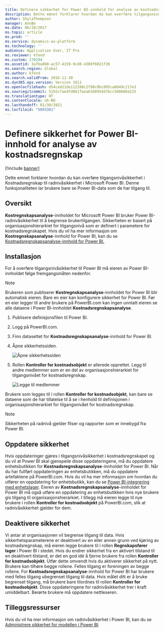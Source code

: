 ```yaml
---
title: Definere sikkerhet for Power BI-innhold for analyse av kostnadsregnskap
description: Dette emnet forklarer hvordan du kan overføre tilgangsnivåsikkerhet i Kostnadsregnskap til radnivåsikkerhet i Microsoft Power BI.
author: ShylaThompson
manager: AnnBe
ms.date: 06/20/2017
ms.topic: article
ms.prod: ''
ms.service: dynamics-ax-platform
ms.technology: ''
audience: Application User, IT Pro
ms.reviewer: kfend
ms.custom: 270294
ms.assetid: 3a7ba8b0-ac57-4159-9cd8-4308f6021f36
ms.search.region: Global
ms.author: kfend
ms.search.validFrom: 2016-11-30
ms.dyn365.ops.version: Version 1611
ms.openlocfilehash: d54ced21de112288c2f98c0bc895ca0d49c217e3
ms.sourcegitcommit: 5192cfaedfd861faea63d8954d7bcc500608a225
ms.translationtype: HT
ms.contentlocale: nb-NO
ms.lasthandoff: 01/30/2021
ms.locfileid: "5093361"
---
```

# <a name="set-up-security-for-the-cost-accounting-analysis-power-bi-content"></a>Definere sikkerhet for Power BI-innhold for analyse av kostnadsregnskap

[!include [banner](../includes/banner.md)]

Dette emnet forklarer hvordan du kan overføre tilgangsnivåsikkerhet i Kostnadsregnskap til radnivåsikkerhet i Microsoft Power BI. Denne funksjonaliteten lar brukere bare se Power BI-data som de har tilgang til.

## <a name="overview"></a>Oversikt

**Kostregnskapsanalyse**-innholdet for Microsoft Power BI bruker Power BI-radnivåsikkerhet til å begrense brukertilgangen. Sikkerheten er basert på organisasjonshierarkiet for tilgangsnivå som er definert i parametere for kostnadsregnskapet. Hvis du vil ha mer informasjon om **Kostregnskapsanalyse**-innhold for Power BI, kan du se [Kostnadsregnskapsanalyse-innhold for Power BI.](cost-accounting-analysis-content-pack.md)

## <a name="setup"></a>Installasjon
For å overføre tilgangsnivåsikkerhet til Power BI må eieren av Power BI-innholdet følge fremgangsmåten nedenfor.

> [!NOTE]
> Brukeren som publiserer **Kostregnskapsanalyse**-innholdet for Power BI blir automatisk eieren. Bare en eier kan konfigurere sikkerhet for Power BI. Før en eier legger til andre brukere på PowerBI.com kan ingen unntatt eieren se alle dataene i Power BI-innholdet **Kostnadsregnskapsanalyse**.

1. Publisere definisjonsfilen til Power BI.
2. Logg på PowerBI.com.
3. Finn datasettet for **Kostnadsregnskapsanalyse**-innhold for Power BI.
4. Åpne sikkerhetssiden.

    ![Åpne sikkerhetssiden](./media/CA-picture-1.png)

5. Rollen **Kontroller for kostnadsobjekt** er allerede opprettet. Legg til andre medlemmer som er en del av organisasjonshierarkiet for tilgangsnivået for kostnadsregnskap.

    ![Legge til medlemmer](./media/CA-picture-2.png)

Brukere som legges til i rollen **Kontroller for kostnadsobjekt**, kan bare se dataene som de har tillatelse til å se i henhold til definisjonen i organisasjonshierarkiet for tilgangsnivået for kostnadsregnskap.

> [!NOTE]
> Sikkerheten på radnivå gjelder fliser og rapporter som er innebygd fra Power BI.

## <a name="updating-security"></a>Oppdatere sikkerhet
Hvis oppdateringer gjøres i tilgangsnivåsikkerhet i kostnadsregnskapet og du vil at Power BI skal gjenspeile disse oppdateringene, må du oppdatere enhetsbutikken for **Kostnadsregnskapsanalyse**-innholdet for Power BI. Når du har fullført oppdateringen av enhetsbutikken, må du oppdatere artefaktene på PowerBI.com. Hvis du vil ha mer informasjon om hvordan du utfører en oppdatering for enhetsbutikk, kan du se [Power BI-integrering med enhetslager](power-bi-integration-entity-store.md#update-entity-store). Eieren av **Kostnadsregnskapsanalyse**-innholdet for Power BI må også utføre en oppdatering av enhetsbutikken hvis nye brukere gis tilgang til organisasjonshierarkiet. I tillegg må eieren legge til nye brukere i rollen **Kontroller for kostnadsobjekt** på PowerBI.com, slik at radnivåsikkerhet gjelder for dem.

## <a name="disabling-security"></a>Deaktivere sikkerhet
Vi antar at organisasjonen vil begrense tilgang til data. Hvis sikkerhetsparameterene er deaktivert av en eller annen grunn ved kjøring av kostnadsregnskap, må eieren legge brukere til i rollen **Regnskapsfører lager** i Power BI i stedet. Hvis du endrer sikkerhet fra en aktivert tilstand til en deaktivert tilstand, er det en god idé å fjerne brukere fra rollen **Kontroller for kostnadsobjekt**. Utfør dette omvendt hvis du aktiverer sikkerhet på nytt. Brukere kan tilhøre begge rollene. Felles tilgang er foreningen av begge rollene. For **Kostnadsregnskapsanalyse**-innhold for Power BI har brukere med felles tilgang ubegrenset tilgang til data. Hvis målet ditt er å bruke begrenset tilgang, må brukere bare tilordnes til rollen **Kontroller for kostnadsobjekt**. Disse oppdateringene for radnivåsikkerhet trer i kraft umiddelbart. Berørte brukere må oppdatere nettleseren.

## <a name="additional-resources"></a>Tilleggsressurser
Hvis du vil ha mer informasjon om radnivåsikkerhet i Power BI, kan du se [Administrere sikkerhet for modellen i Power BI](https://powerbi.microsoft.com/documentation/powerbi-admin-rls/#manage-security-on-your-model).
